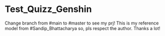 # Test_Quizz_Genshin
Change branch from #main to #master to see my prj!
This is my reference model from #Sandip_Bhattacharya so, pls respect the author. Thanks a lot!

